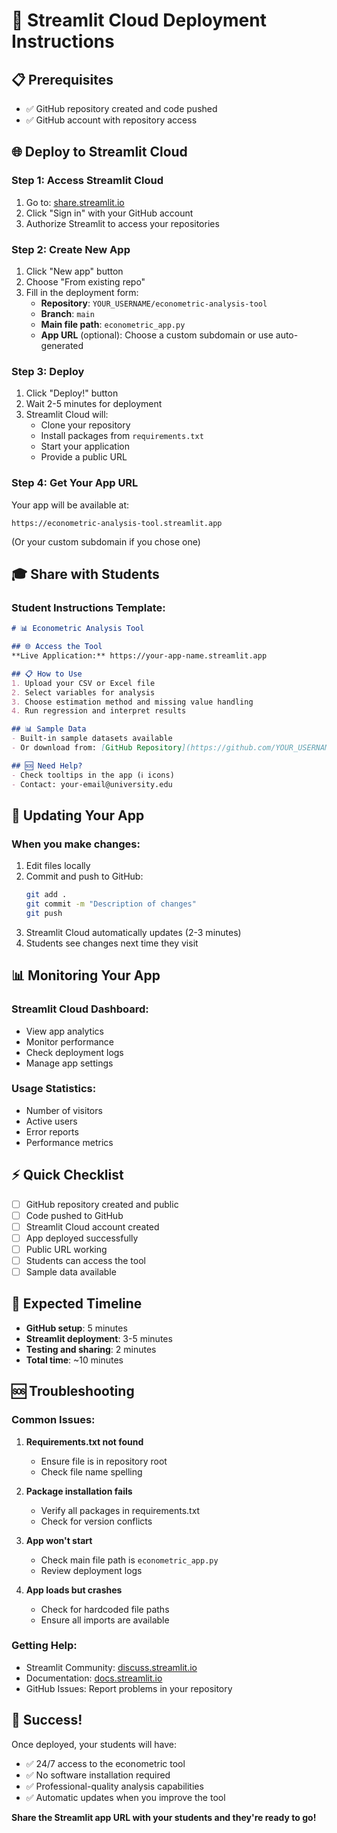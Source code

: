 # 🚀 Streamlit Cloud Deployment Instructions

## 📋 **Prerequisites**
- ✅ GitHub repository created and code pushed
- ✅ GitHub account with repository access

## 🌐 **Deploy to Streamlit Cloud**

### **Step 1: Access Streamlit Cloud**
1. Go to: [share.streamlit.io](https://share.streamlit.io)
2. Click "Sign in" with your GitHub account
3. Authorize Streamlit to access your repositories

### **Step 2: Create New App**
1. Click "New app" button
2. Choose "From existing repo"
3. Fill in the deployment form:
   - **Repository**: `YOUR_USERNAME/econometric-analysis-tool`
   - **Branch**: `main`
   - **Main file path**: `econometric_app.py`
   - **App URL** (optional): Choose a custom subdomain or use auto-generated

### **Step 3: Deploy**
1. Click "Deploy!" button
2. Wait 2-5 minutes for deployment
3. Streamlit Cloud will:
   - Clone your repository
   - Install packages from `requirements.txt`
   - Start your application
   - Provide a public URL

### **Step 4: Get Your App URL**
Your app will be available at:
```
https://econometric-analysis-tool.streamlit.app
```
(Or your custom subdomain if you chose one)

## 🎓 **Share with Students**

### **Student Instructions Template:**
```markdown
# 📊 Econometric Analysis Tool

## 🌐 Access the Tool
**Live Application:** https://your-app-name.streamlit.app

## 📋 How to Use
1. Upload your CSV or Excel file
2. Select variables for analysis  
3. Choose estimation method and missing value handling
4. Run regression and interpret results

## 📊 Sample Data
- Built-in sample datasets available
- Or download from: [GitHub Repository](https://github.com/YOUR_USERNAME/econometric-analysis-tool)

## 🆘 Need Help?
- Check tooltips in the app (ℹ️ icons)
- Contact: your-email@university.edu
```

## 🔄 **Updating Your App**

### **When you make changes:**
1. Edit files locally
2. Commit and push to GitHub:
   ```bash
   git add .
   git commit -m "Description of changes"
   git push
   ```
3. Streamlit Cloud automatically updates (2-3 minutes)
4. Students see changes next time they visit

## 📊 **Monitoring Your App**

### **Streamlit Cloud Dashboard:**
- View app analytics
- Monitor performance
- Check deployment logs
- Manage app settings

### **Usage Statistics:**
- Number of visitors
- Active users
- Error reports
- Performance metrics

## ⚡ **Quick Checklist**

- [ ] GitHub repository created and public
- [ ] Code pushed to GitHub
- [ ] Streamlit Cloud account created
- [ ] App deployed successfully
- [ ] Public URL working
- [ ] Students can access the tool
- [ ] Sample data available

## 🎯 **Expected Timeline**

- **GitHub setup**: 5 minutes
- **Streamlit deployment**: 3-5 minutes  
- **Testing and sharing**: 2 minutes
- **Total time**: ~10 minutes

## 🆘 **Troubleshooting**

### **Common Issues:**

1. **Requirements.txt not found**
   - Ensure file is in repository root
   - Check file name spelling

2. **Package installation fails**
   - Verify all packages in requirements.txt
   - Check for version conflicts

3. **App won't start**
   - Check main file path is `econometric_app.py`
   - Review deployment logs

4. **App loads but crashes**
   - Check for hardcoded file paths
   - Ensure all imports are available

### **Getting Help:**
- Streamlit Community: [discuss.streamlit.io](https://discuss.streamlit.io)
- Documentation: [docs.streamlit.io](https://docs.streamlit.io)
- GitHub Issues: Report problems in your repository

## 🎉 **Success!**

Once deployed, your students will have:
- ✅ 24/7 access to the econometric tool
- ✅ No software installation required
- ✅ Professional-quality analysis capabilities
- ✅ Automatic updates when you improve the tool

**Share the Streamlit app URL with your students and they're ready to go!**

